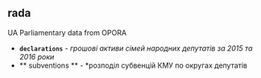 ## rada
UA Parliamentary data from OPORA
*  **`declarations`** - *грошові активи сімей народних депутатів за 2015 та 2016 роки*
* ** subventions ** - *розподіл субвенцій КМУ по округах депутатів
